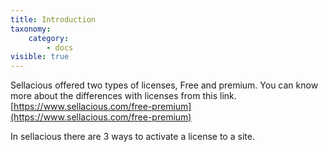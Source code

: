 ```yaml
---
title: Introduction
taxonomy:
    category:
        - docs
visible: true
---
```


Sellacious offered two types of licenses, Free and premium. You can know more about the differences with licenses from this link. [https://www.sellacious.com/free-premium](https://www.sellacious.com/free-premium)

In sellacious there are 3 ways to activate a license to a site.